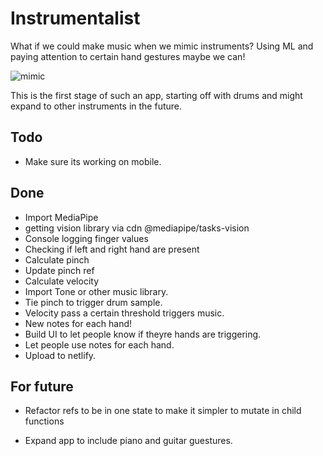 # Instrumentalist

What if we could make music when we mimic instruments?
Using ML and paying attention to certain hand gestures maybe we can!

![mimic](https://media4.giphy.com/media/v1.Y2lkPTc5MGI3NjExdW10YjBjb3FmOGk0d2owNDB2Y2d4MXg1c2tqd2xrMTJ6azRjejhyeiZlcD12MV9pbnRlcm5hbF9naWZfYnlfaWQmY3Q9Zw/wpu0lK7V0sSB3bsUdo/giphy.gif)

This is the first stage of such an app, starting off with drums and might expand to other instruments in the future.

## Todo

- Make sure its working on mobile.

## Done

- Import MediaPipe
- getting vision library via cdn @mediapipe/tasks-vision
- Console logging finger values
- Checking if left and right hand are present
- Calculate pinch
- Update pinch ref
- Calculate velocity
- Import Tone or other music library.
- Tie pinch to trigger drum sample.
- Velocity pass a certain threshold triggers music.
- New notes for each hand!
- Build UI to let people know if theyre hands are triggering.
- Let people use notes for each hand.
- Upload to netlify.

## For future

- Refactor refs to be in one state to make it simpler to mutate in child functions

- Expand app to include piano and guitar guestures.
